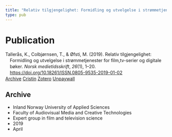 ```yaml
---
title: "Relativ tilgjengelighet: Formidling og utvelgelse i strømmetjenester for film,tv-serier og digitale bøker"
type: pub
---
```

<h1>Publication</h1>
<article id="csl-bib-container-MEUH6S2U" class="csl-bib-container">
  <div class="csl-bib-body" style="line-height: 1.35; padding-left: 1em; text-indent:-1em;">
  <div class="csl-entry">Taller&#xE5;s, K., Colbj&#xF8;rnsen, T., &amp; &#xD8;fsti, M. (2019). Relativ tilgjengelighet: Formidling og utvelgelse i str&#xF8;mmetjenester for film,tv-serier og digitale b&#xF8;ker. <i>Norsk medietidsskrift</i>, <i>26</i>(1), 1&#x2013;20. <a href="https://doi.org/10.18261/ISSN.0805-9535-2019-01-02">https://doi.org/10.18261/ISSN.0805-9535-2019-01-02</a></div>
</div>
  <div class="csl-bib-buttons">
    <a href="#taxonomy-article-MEUH6S2U" class="csl-bib-button">Archive</a>
    <a href="https://app.cristin.no/results/show.jsf?id=1690817" alt="Cristin URL" class="csl-bib-button">Cristin</a>
    <a href="http://zotero.org/groups/5022929/items/MEUH6S2U" alt="Zotero URL" class="csl-bib-button">Zotero</a>
    <a href="https://www.idunn.no/file/pdf/67115261/relativ_tilgjengelighet.pdf" class="csl-bib-button">Unpaywall</a>
  </div>
  <div id="csl-bib-meta-container-MEUH6S2U"></div>
</article>
<div id="csl-bib-meta-MEUH6S2U" class="csl-bib-meta">
  <article id="taxonomy-article-MEUH6S2U" class="taxonomy-article">
    <h1>Archive</h1>
    <ul>
      <li>Inland Norway University of Applied Sciences</li>
      <li>Faculty of Audiovisual Media and Creative Technologies</li>
      <li>Expert group in film and television science</li>
      <li>2019</li>
      <li>April</li>
    </ul>
  </article>
</div>
